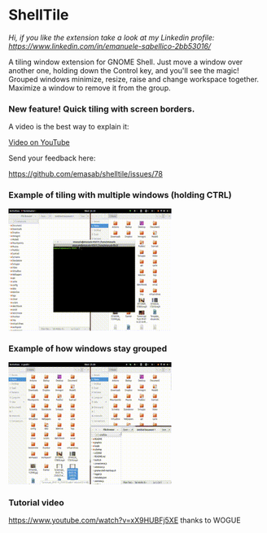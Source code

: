 # ShellTile

*Hi, if you like the extension take a look at my Linkedin profile: https://www.linkedin.com/in/emanuele-sabellico-2bb53016/*

A tiling window extension for GNOME Shell. Just move a window over another one, holding down the Control key, and you'll see the magic! Grouped windows minimize, resize, raise and change workspace together. Maximize a window to remove it from the group.

### New feature! Quick tiling with screen borders.

A video is the best way to explain it:

[Video on YouTube](https://www.youtube.com/watch?v=hNncF9Pc6PY)

Send your feedback here:

https://github.com/emasab/shelltile/issues/78

### Example of tiling with multiple windows (holding CTRL)

![tiling windows](/README/img/window_tiling.gif)

### Example of how windows stay grouped

![tiling windows](/README/img/coordinated_actions.gif)

### Tutorial video

https://www.youtube.com/watch?v=xX9HUBFj5XE
thanks to WOGUE
